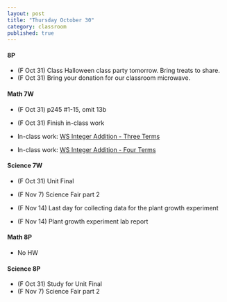 ```yaml
---
layout: post
title: "Thursday October 30"
category: classroom
published: true
---
```


#### 8P
* (F Oct 31) Class Halloween class party tomorrow. Bring treats to share.
* (F Oct 31) Bring your donation for our classroom microwave. 

#### Math 7W
* (F Oct 31) p245 #1-15, omit 13b
* (F Oct 31) Finish in-class work

* In-class work: [WS Integer Addition - Three Terms](https://www.dropbox.com/s/poku9mb73yws6s8/WS%20Integer%20Addition%20-%20Three%20Terms.pdf?dl=0)
* In-class work: [WS Integer Addition - Four Terms](https://www.dropbox.com/s/eglsbd5pahfcwgh/WS%20Integer%20Addition%20-%20Four%20Terms.pdf?dl=0)
  
#### Science 7W
* (F Oct 31) Unit Final

* (F Nov 7) Science Fair part 2
* (F Nov 14) Last day for collecting data for the plant growth experiment
* (F Nov 14) Plant growth experiment lab report

#### Math 8P
* No HW

#### Science 8P
* (F Oct 31) Study for Unit Final
* (F Nov 7) Science Fair part 2
